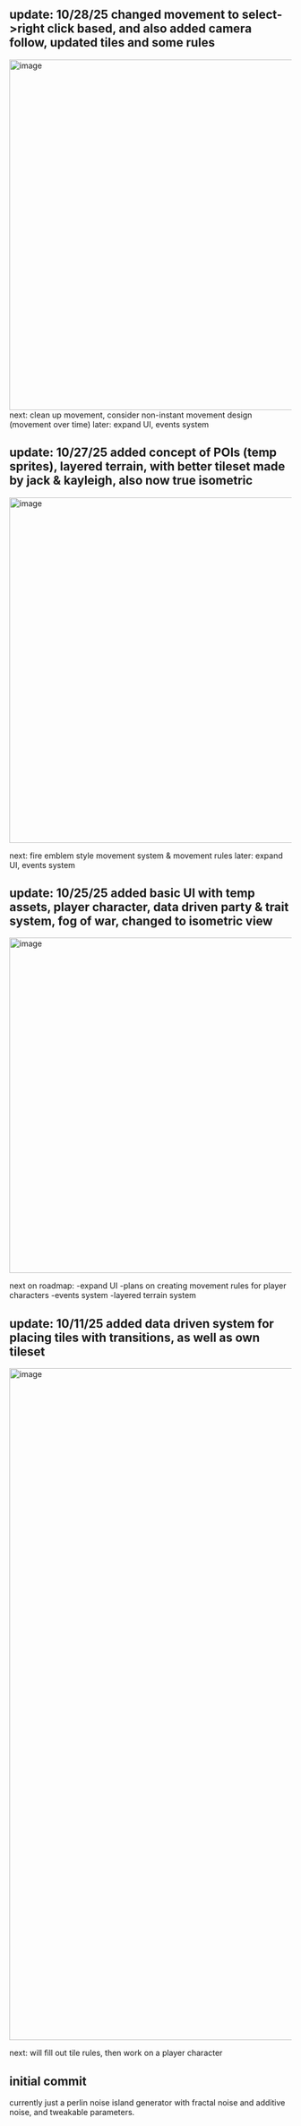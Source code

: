 update: 10/28/25 changed movement to select->right click based, and also added camera follow, updated tiles and some rules
-
<img width="1197" height="626" alt="image" src="https://github.com/user-attachments/assets/ca8cf9d6-4401-45ce-b7f1-130864fdf379" />
next: clean up movement, consider non-instant movement design (movement over time)
later: expand UI, events system


update: 10/27/25 added concept of POIs (temp sprites), layered terrain, with better tileset made by jack & kayleigh, also now true isometric
-
<img width="1167" height="617" alt="image" src="https://github.com/user-attachments/assets/09793615-1a02-49f7-a10f-42da77a790ef" />

next: fire emblem style movement system & movement rules
later: expand UI, events system


update: 10/25/25 added basic UI with temp assets, player character, data driven party & trait system, fog of war, changed to isometric view
-
<img width="972" height="599" alt="image" src="https://github.com/user-attachments/assets/7d3de39a-6515-4193-bb3b-37ed883ba3aa" />

next on roadmap:
-expand UI
-plans on creating movement rules for player characters
-events system
-layered terrain system

update: 10/11/25 added data driven system for placing tiles with transitions, as well as own tileset
-
<img width="1920" height="1200" alt="image" src="https://github.com/user-attachments/assets/2aac4aba-2b86-47ea-af8d-8a455151970f" />

next: will fill out tile rules, then work on a player character

initial commit
-
currently just a perlin noise island generator with fractal noise and additive noise, and tweakable parameters.
